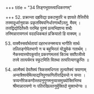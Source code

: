 +++
title = "34 लिङ्गभूयस्त्वाधिकरणम्"

+++
52. प्रक्रान्ता दह्रविद्या प्रकटमुपरि च ज्ञायते तैत्तिरीये  
तस्मादूर्ध्वानुवाकः प्रकृतविषयनिर्धारणार्थोऽस्तु, मैवम् ।  
तत्तद्विद्योदितैस्तैः परमिह पुरुषं प्रत्यभिज्ञाप्य शब्दैः  
तस्मिन्नारायणत्वं वददधिकबलं प्रक्रियातो हि वाक्यम् ॥

53. वाक्यैस्सर्वार्थतायां दहरभजनमप्यत्र भागीति सार्थः  
तल्लिङ्गोपेतभागो न च बहुभिरलं योद्धुमेकं गतार्थम् ।  
नैकस्यास्योपकुर्यात् प्रकरणमलसं किञ्च सर्वोपजीव्ये  
तत्त्वे तात्पर्यमत्र स्फुटमिति वितथा तत्परित्यागकॢप्तिः ॥

54. आत्मैक्यं देवतैक्यं त्रिकसमधिगता तुल्यतैक्यं त्रयाणाम्  
 अन्यत्रैश्वर्यमित्याद्यनिपुणफणितीराद्रियन्ते न सन्तः ।  
 त्रय्यन्तैरेककण्ठैस्तदनुगुणमनुव्यासमुख्योक्तिभिश्च  
 श्रीमान्नारायणो नः पतिरखिलतनुर्मुक्तिदो मुक्तभोग्यः ॥